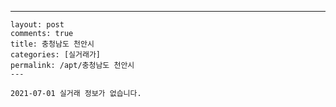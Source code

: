 ---
    layout: post
    comments: true
    title: 충청남도 천안시
    categories: [실거래가]
    permalink: /apt/충청남도 천안시
    ---

    2021-07-01 실거래 정보가 없습니다.

    